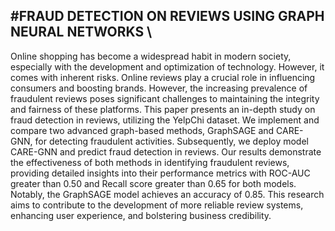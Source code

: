 ## #FRAUD DETECTION ON REVIEWS USING GRAPH NEURAL NETWORKS \

Online shopping has become a widespread habit in modern society, especially with the development and optimization of technology. However, it comes with inherent risks. Online reviews play a crucial role in influencing consumers and boosting brands. However, the increasing prevalence of fraudulent reviews poses significant challenges to maintaining the integrity and fairness of these platforms. This paper presents an in-depth study on fraud detection in reviews, utilizing the YelpChi dataset. We implement and compare two advanced graph-based methods, GraphSAGE and CARE-GNN, for detecting fraudulent activities. Subsequently, we deploy model CARE-GNN and predict fraud detection in reviews. Our results demonstrate the effectiveness of both methods in identifying fraudulent reviews, providing detailed insights into their performance metrics with ROC-AUC greater than 0.50 and Recall score greater than 0.65 for both models. Notably, the GraphSAGE model achieves an accuracy of 0.85. This research aims to contribute to the development of more reliable review systems, enhancing user experience, and bolstering business credibility.
